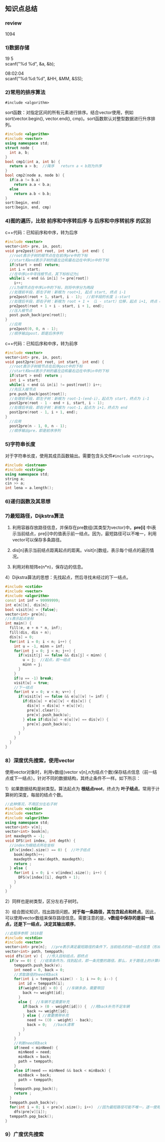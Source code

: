 ## 知识点总结

### review

1094 

### 1)数据存储

19 5  
scanf("%d %d", &a, &b);

08:02:04  
scanf("%d:%d:%d", &HH, &MM, &SS);

### 2)常用的排序算法

`#include <algorithm>`

sort函数：对指定区间的所有元素进行排序。结合vector使用，例如sort(vector.begin(), vector.end(), cmp)。sort函数默认对整型数据进行升序排列。

```c++
#include <algorithm>
#include <vector>
using namespace std;
struct node {
  int a, b;
}
bool cmp1(int a, int b) {
  return a > b;  //降序   return a < b则为升序
}
bool cmp2(node a, node b) {
  if(a.a != b.a)
    return a.a < b.a;
  else
    return a.b < b.b;
}
sort(begin, end)
sort(begin, end, cmp)
```

### 4)图的遍历，比较 **前序和中序转后序** 与 **后序和中序转前序** 的区别

c++代码：已知前序和中序，转为后序

```c++
#include <vector>
vector<int> pre, in, post;
void pre2post(int root, int start, int end) {
  //root表示子树的根节点在在前序pre中的下标
  //start和end表示子树的最左边和最右边在中序in中的下标
  if(start > end) return;
  int i = start;
  //在中序in中寻找根节点，其下标标记为i
  while(i < end && in[i] != pre[root])
    i++;
  //i为根节点在中序in中的下标，则将中序分为两段
  //处理前半段，即左子树：新根为 root+1, 起点 start, 终点 i-1
  pre2post(root + 1, start, i - 1);  //前半段的长度 i-start
  //处理后半段，即右子树：新根为 root + 1 + （i - start）位移，起点 i+1, 终点 end
  pre2post(root + 1 + i - start, i + 1, end);
  //压入根节点
  post.push_back(pre[root]);
}
  //应用
  pre2post(0, 0, n - 1);
  //顺序输出post，即是后序序列
```

c++代码：已知后序和中序，转为前序

```c++
#include <vector>
vector<int> pre, in, post;
void post2pre(int root, int start, int end) {
  //root表示子树根节点在后序post中的下标
  //start和end表示子树的最左边和最右边在中序in中的下标
  if(start > end) return ;
  int i = start;
  while(i < end && in[i] != post[root]) i++;
  //先压入根节点
  pre.push_back(post[root]);
  //处理前半段，即左子树：新根为 root-1-(end-i)，起点为 start，终点为 i-1
  post2pre(root - 1 - end + i, start, i - 1);
  //处理后半段，即右子树：新根为 root-1，起点为 i+1，终点为 end
  post2pre(root - 1, i + 1, end);
}
  //应用
  post2pre(n - 1, 0, n - 1);
  //顺序输出pre，即是前序序列
```

### 5)字符串长度

对于字符串长度，使用其成员函数输出。需要包含头文件`#include <cstring>`。

```c++
#include <iostream>
#include <cstring>
using namespace std;
string a;
cin >> a;
int lena = a.length();
```

### 6)递归函数及其思想

### 7)最短路径，Dijkstra算法

1) 利用容器存放路径信息，并保存在pre数组(其类型为vector<int>)中。**pre[i]** 中i表示当前结点，pre[i]中的值表示前一结点。因为，最短路径可以不唯一，利用vector可以保存多条路径。

2) dis[n]表示当前结点距离起点的距离。visit[n]数组，表示每个结点的遍历情况。

3) 利用对称矩阵e(n*n)，保存边的信息。

4）Dijkstra算法的思想：先找起点，然后寻找未经过的下一结点。

```c++
#include <cstido>
#include <vector>
#include <algorithm>
const int inf = 99999999;
int e[n][n], dis[n];
bool visit[n] = {false};
vector<int> pre[n];
//s表示起点坐标
int main() {
  fill(e, e + n * n, inf);
  fill(dis, dis + n);
  dis[s] = 0;
  for(int i = 0; i < n; i++) {
    int u = -1, minn = inf;
    for(int j = 0; j < n; j++) {
      if(visit[j] == false && dis[j] < minn) {
        u = j;  //起点，前一结点
        minn = j;
      }
    }
    if(u == -1) break;
    visit[u] = true;
    //下一结点
    for(int v = 0; v < n; v++) {
      if(visit[v] == false && e[u][v] != inf) {
        if(dis[u] + e[u][v] < dis[v]) {
          dis[v] = dis[u] + e[u][v];
          pre[v].clear();
          pre[v].push_back(u);
        } else if(dis[u] + e[u][v] == dis[v]) {
          pre[v].push_back(u);
        }
      }
    }
  }
}
```

### 8）深度优先搜索，使用vector

使用vector对象时，利用v数组(vector<int> v[n],n为结点个数)保存结点信息（前一结点或下一结点）。针对不同的数据结构，其终止条件不一样。如下所示：

1）如果数据结构是树类型。算法起点为 **根结点root**，终点为 **叶子结点**。常用于计算树的深度，每层的结点个数。

```c++
//此种情况，不用区分左右子树
#include <cstdio>
#include <vector>
#include <algorithm>
using namespace std;
vector<int> v[n];
vector<int> book[n];
int maxdepth = -1;
void DFS(int index, int depth) {
  //index为根结点所在坐标
  if(v[index].size() == 0) {  //叶子结点
    book[depth]++;
    maxdepth = max(depth, maxdepth);
    return ;
  } else {
    for(int i = 0; i < v[index].size(); i++) {
      DFS(v[index][i], depth + 1);
    }
  }
}
```
2）同样也是树类型，区分左右子树时。

3）结合图论知识，找出路径问题。**对于每一条路径，其包含起点和终点**。因此，可以使用vector数组来保存路径信息。需要注意的是，**v数组中保存的是前一结点，还是下一结点，决定其输出顺序**。

```c++
//此程序参照 1018题
#include <cstdio>
#include <vector>
vector<int> pre[n];  //pre表示满足最短路径的条件下，当前结点的前一结点信息（形成树，供dfs使用）
vector<int> path, temppath;
void dfs(int v) {  //传入目标结点，即终点
  if(v == 0) {  //结束条件为，找到起点，即一条完整的路径。那么，关于路径上的计算问题，均在此处理
    temppath.push_back(v);
    int need = 0, back = 0;
    //求取路径的need和back
    for(int i = temppath.size() - 1; i >= 0; i--) {
      int id = temppath[i];
      if(weight[id] > 0) {  //车辆多余，需要带回
        back += weight[id];
      }
      else {  //车辆不足需要补充
        if(back > (0 - weight[id])) {  //用back补充不足车辆
          back += weight[id];
        } else { //需要携带补充
          need += ((0 - weight) - back);
          back = 0;   //back清零
        }
      }
    }
    //判断need和back
    if(need < minNeed) {
      minNeed = need;
      minBack = back;
      path = temppath;
    }
    else if(need == minNeed && back < minBack) {
      minBack = back;
      path = temppath;
    }
    temppath.pop_back();
    return ;
  }
  temppath.push_back(v);
  for(int i = 0; i < pre[v].size(); i++)  //因为最短路径可能不唯一，逐一使用dfs算法，并递归
    dfs(pre[v][i]);
  temppath.pop_back();
}
```

### 9）广度优先搜索
